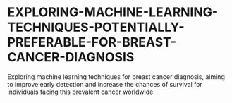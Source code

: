 # EXPLORING-MACHINE-LEARNING-TECHNIQUES-POTENTIALLY-PREFERABLE-FOR-BREAST-CANCER-DIAGNOSIS
Exploring machine learning techniques for breast cancer diagnosis, aiming to improve early detection and increase the chances of survival for individuals facing this prevalent cancer worldwide
